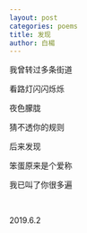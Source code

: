 ```yaml
---
layout: post
categories: poems
title: 发现
author: 白楊
---
```


我曾转过多条街道

看路灯闪闪烁烁

夜色朦胧

猜不透你的规则

后来发现

笨蛋原来是个爱称

我已叫了你很多遍

&nbsp;

2019.6.2
